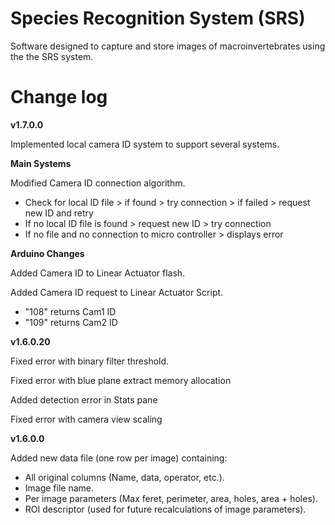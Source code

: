 # Species Recognition System (SRS)

Software designed to capture and store images of macroinvertebrates using the the SRS system.


# Change log

**v1.7.0.0**

Implemented local camera ID system to support several systems.

**Main Systems**

Modified Camera ID connection algorithm. 
- Check for local ID file > if found > try connection > if failed > request new ID and retry
- If no local ID file is found > request new ID > try connection
- If no file and no connection to micro controller > displays error

**Arduino Changes**

Added Camera ID to Linear Actuator flash.

Added Camera ID request to Linear Actuator Script.
- "108" returns Cam1 ID
- "109" returns Cam2 ID


**v1.6.0.20**

Fixed error with binary filter threshold.

Fixed error with blue plane extract memory allocation

Added detection error in Stats pane

Fixed error with camera view scaling


**v1.6.0.0**

Added new data file (one row per image) containing:
- All original columns (Name, data, operator, etc.).
- Image file name.
- Per image parameters (Max feret, perimeter, area, holes, area + holes).
- ROI descriptor (used for future recalculations of image parameters).


